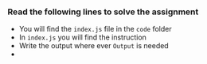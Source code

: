 ### Read the following lines to solve the assignment

- You will find the `index.js` file in the `code` folder
- In `index.js` you will find the instruction
- Write the output where ever `Output` is needed
- 
